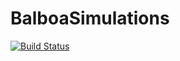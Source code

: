# BalboaSimulations

[![Build Status](https://github.com/adrienbanse/BalboaSimulations.jl/actions/workflows/CI.yml/badge.svg?branch=main)](https://github.com/adrienbanse/BalboaSimulations.jl/actions/workflows/CI.yml?query=branch%3Amain)
